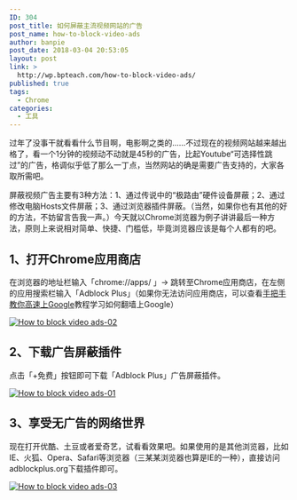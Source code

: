 ```yaml
---
ID: 304
post_title: 如何屏蔽主流视频网站的广告
post_name: how-to-block-video-ads
author: banpie
post_date: 2018-03-04 20:53:05
layout: post
link: >
  http://wp.bpteach.com/how-to-block-video-ads/
published: true
tags:
  - Chrome
categories:
  - 工具
---
```

过年了没事干就看看什么节目啊，电影啊之类的……不过现在的视频网站越来越出格了，看一个1分钟的视频动不动就是45秒的广告，比起Youtube“可选择性跳过”的广告，格调似乎低了那么一丁点，当然网站的确是需要广告支持的，大家各取所需吧。

屏蔽视频广告主要有3种方法：1、通过传说中的“极路由”硬件设备屏蔽；2、通过修改电脑Hosts文件屏蔽；3、通过浏览器插件屏蔽。（当然，如果你也有其他的好的方法，不妨留言告我一声。）今天就以Chrome浏览器为例子讲讲最后一种方法，原则上来说相对简单、快捷、门槛低，毕竟浏览器应该是每个人都有的吧。

## 1、打开Chrome应用商店

在浏览器的地址栏输入「chrome://apps/ 」-&gt; 跳转至Chrome应用商店，在左侧的应用搜索栏输入「Adblock Plus」（如果你无法访问应用商店，可以查看[手把手教你高速上Google](http://www.banpie.info/2013/12/shou-ba-shou-jiao-ni-gao-su-shang-google/)教程学习如何翻墙上Google）

[![How to block video ads-02](http://7arnhx.com1.z0.glb.clouddn.com/wp-content/uploads/2014/01/How-to-block-video-ads-02.jpg)](http://7arnhx.com1.z0.glb.clouddn.com/wp-content/uploads/2014/01/How-to-block-video-ads-02.jpg)

## 2、下载广告屏蔽插件

点击「+免费」按钮即可下载「Adblock Plus」广告屏蔽插件。

[![How to block video ads-01](http://7arnhx.com1.z0.glb.clouddn.com/wp-content/uploads/2014/01/How-to-block-video-ads-01.jpg)](http://7arnhx.com1.z0.glb.clouddn.com/wp-content/uploads/2014/01/How-to-block-video-ads-01.jpg)

## 3、享受无广告的网络世界

现在打开优酷、土豆或者爱奇艺，试看看效果吧。如果使用的是其他浏览器，比如IE、火狐、Opera、Safari等浏览器（三某某浏览器也算是IE的一种），直接访问adblockplus.org下载插件即可。

[![How to block video ads-03](http://7arnhx.com1.z0.glb.clouddn.com/wp-content/uploads/2014/01/How-to-block-video-ads-03.jpg)](http://7arnhx.com1.z0.glb.clouddn.com/wp-content/uploads/2014/01/How-to-block-video-ads-03.jpg)